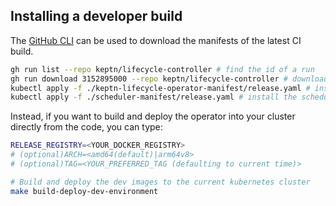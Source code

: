 ## Installing a developer build

The [GitHub CLI](https://cli.github.com/) can be used to download the manifests of the latest CI build.

```bash
gh run list --repo keptn/lifecycle-controller # find the id of a run
gh run download 3152895000 --repo keptn/lifecycle-controller # download the artifacts
kubectl apply -f ./keptn-lifecycle-operator-manifest/release.yaml # install the operator
kubectl apply -f ./scheduler-manifest/release.yaml # install the scheduler
```

Instead, if you want to build and deploy the operator into your cluster directly from the code, you can type:

```bash
RELEASE_REGISTRY=<YOUR_DOCKER_REGISTRY>
# (optional)ARCH=<amd64(default)|arm64v8>
# (optional)TAG=<YOUR_PREFERRED_TAG (defaulting to current time)>

# Build and deploy the dev images to the current kubernetes cluster
make build-deploy-dev-environment

```